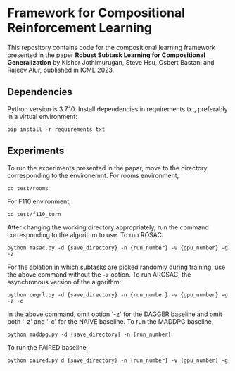 # Framework for Compositional Reinforcement Learning

This repository contains code for the compositional learning framework presented in the paper
__Robust Subtask Learning for Compositional Generalization__ by Kishor Jothimurugan, Steve Hsu,
Osbert Bastani and Rajeev Alur, published in ICML 2023.

## Dependencies

Python version is 3.7.10. Install dependencies in requirements.txt, preferably in a virtual environment:

```
pip install -r requirements.txt
```

## Experiments

To run the experiments presented in the papar, move to the directory corresponding to the environemnt. For rooms environment,

```
cd test/rooms
```

For F110 environment,

```
cd test/f110_turn
```

After changing the working directory appropriately, run the command corresponding to the algorithm to use. To run ROSAC:

```
python masac.py -d {save_directory} -n {run_number} -v {gpu_number} -g -z
```

For the ablation in which subtasks are picked randomly during training, use the above command without the `-z` option. To run AROSAC,
the asynchronous version of the algorithm:

```
python cegrl.py -d {save_directory} -n {run_number} -v {gpu_number} -g -z -c
```

In the above command, omit option '-z' for the DAGGER baseline and omit both '-z' and '-c' for the NAIVE baseline. To run the MADDPG baseline,

```
python maddpg.py -d {save_directory} -n {run_number}
```

To run the PAIRED baseline,

```
python paired.py d {save_directory} -n {run_number} -v {gpu_number} -g
```